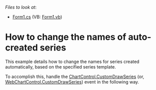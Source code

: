 <!-- default file list -->
*Files to look at*:

* [Form1.cs](./CS/Form1.cs) (VB: [Form1.vb](./VB/Form1.vb))
<!-- default file list end -->
# How to change the names of auto-created series


<p>This example details how to change the names for series created automatically, based on the specified series template.</p><p>To accomplish this, handle the <a href="http://documentation.devexpress.com/#XtraCharts/DevExpressXtraChartsChartControl_CustomDrawSeriestopic">ChartControl.CustomDrawSeries</a> (or, <a href="http://documentation.devexpress.com/#XtraCharts/DevExpressXtraChartsWebWebChartControl_CustomDrawSeriestopic">WebChartControl.CustomDrawSeries</a>) event in the following way.</p>

<br/>


